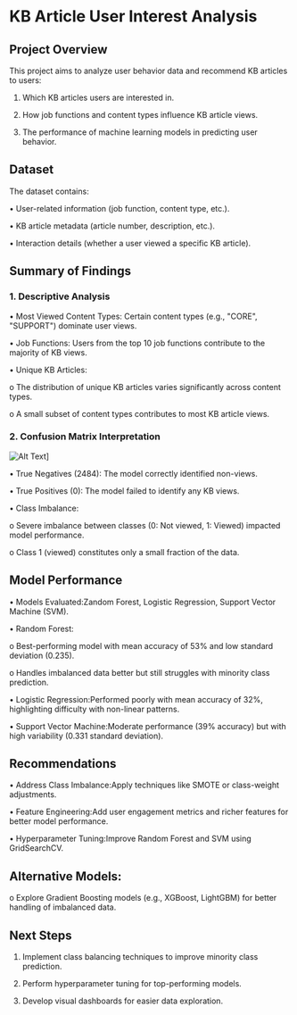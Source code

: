 # KB Article User Interest Analysis
## Project Overview
This project aims to analyze user behavior data and recommend KB articles to users:

1.	Which KB articles users are interested in.

2.	How job functions and content types influence KB article views.

3.	The performance of machine learning models in predicting user behavior.

## Dataset
The dataset contains:

•	User-related information (job function, content type, etc.).

•	KB article metadata (article number, description, etc.).

•	Interaction details (whether a user viewed a specific KB article).

## Summary of Findings

### 1. Descriptive Analysis

•	Most Viewed Content Types: Certain content types (e.g., "CORE", "SUPPORT") dominate user views.

•	Job Functions: Users from the top 10 job functions contribute to the majority of KB views.

•	Unique KB Articles:

 o	The distribution of unique KB articles varies significantly across content types.

 o	A small subset of content types contributes to most KB article views.

### 2. Confusion Matrix Interpretation

![Alt Text]([(https://servicenow-my.sharepoint.com/:f:/r/personal/kavitha_subramanian_servicenow_com/Documents/Documents/AI_ML_Certification_HaaS?csf=1&web=1&e=ME2qQA))]

•	True Negatives (2484): The model correctly identified non-views.

•	True Positives (0): The model failed to identify any KB views.

•	Class Imbalance:

o	Severe imbalance between classes (0: Not viewed, 1: Viewed) impacted model performance.

o	Class 1 (viewed) constitutes only a small fraction of the data.
 
## Model Performance

•	Models Evaluated:Zandom Forest, Logistic Regression, Support Vector Machine (SVM).

•	Random Forest:

o	Best-performing model with mean accuracy of 53% and low standard deviation (0.235).

o	Handles imbalanced data better but still struggles with minority class prediction.

•	Logistic Regression:Performed poorly with mean accuracy of 32%, highlighting difficulty with non-linear patterns.

•	Support Vector Machine:Moderate performance (39% accuracy) but with high variability (0.331 standard deviation).
 
## Recommendations

•	Address Class Imbalance:Apply techniques like SMOTE or class-weight adjustments.

•	Feature Engineering:Add user engagement metrics and richer features for better model performance.

•	Hyperparameter Tuning:Improve Random Forest and SVM using GridSearchCV.

## Alternative Models:

o	Explore Gradient Boosting models (e.g., XGBoost, LightGBM) for better handling of imbalanced data.

## Next Steps

1.	Implement class balancing techniques to improve minority class prediction.

2.	Perform hyperparameter tuning for top-performing models.

3.	Develop visual dashboards for easier data exploration.


